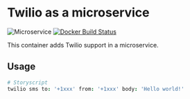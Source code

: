 # Twilio as a microservice

![Microservice](https://img.shields.io/badge/microservice-ready-brightgreen.svg?style=for-the-badge)
[![Docker Build Status](https://img.shields.io/docker/build/microservices/twilio.svg?style=for-the-badge)](https://hub.docker.com/r/microservice/twilio/)

This container adds Twilio support in a microservice.


## Usage
```coffee
# Storyscript
twilio sms to: '+1xxx' from: '+1xxx' body: 'Hello world!'
```
